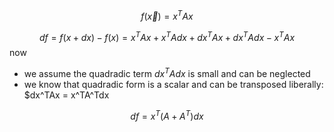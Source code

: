 $$
f(\vec{x}) = x^TAx
$$

$$
df = f(x + dx) - f(x) = x^TAx + x^TAdx + dx^TAx +dx^TAdx-x^TAx 
$$
now
- we assume the quadradic term $dx^TAdx$ is small and can be neglected
- we know that quadradic form is a scalar and can be transposed liberally: $dx^TAx = x^TA^Tdx

$$
df = x^T(A+A^T)dx
$$